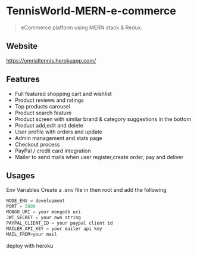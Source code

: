 # TennisWorld-MERN-e-commerce

> eCommerce platform using MERN stack & Redux.

## Website

https://omrialtennis.herokuapp.com/

## Features

- Full featured shopping cart and wishlist
- Product reviews and ratings
- Top products carousel
- Product search feature
- Product screen with similar brand & category suggestions in the bottom
- Product add,edit and delete
- User profile with orders and update
- Admin management and stats page
- Checkout process
- PayPal / credit card integration
- Mailer to send mails when user register,create order, pay and deliver

## Usages

Env Variables
Create a .env file in then root and add the following

```javascript
NODE_ENV = development
PORT = 5000
MONGO_URI = your mongodb uri
JWT_SECRET = your own string
PAYPAL_CLIENT_ID = your paypal client id
MAILER_API_KEY = your mailer api key
MAIL_FROM=your mail
```

deploy with heroku